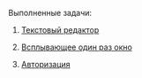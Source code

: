 Выполненные задачи:

1. [Текстовый редактор](./1-text-editor)

2. [Всплывающее один раз окно](./2-popup)

3. [Авторизация](./3-auth)
